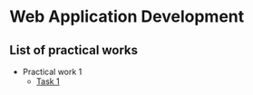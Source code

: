 # Web Application Development

## List of practical works

- Practical work 1
  - [Task 1](practical-work1/task1.html)
